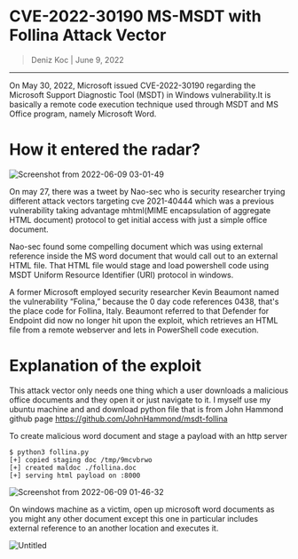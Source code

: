# CVE-2022-30190 MS-MSDT with Follina Attack Vector 

> Deniz Koc | June 9, 2022

--------------




On May 30, 2022, Microsoft issued CVE-2022-30190 regarding the Microsoft Support Diagnostic Tool (MSDT) in Windows vulnerability.It is basically a remote code execution technique used through MSDT and MS Office program, namely Microsoft Word. 



# How it entered the radar?

![Screenshot from 2022-06-09 03-01-49](https://user-images.githubusercontent.com/74410580/172809166-2b45b02b-9dc1-44a2-9fd3-e8e6f6d89ca7.png)


On may 27, there was a tweet by Nao-sec who is security researcher trying different attack vectors targeting cve 2021-40444 which was a previous vulnerability taking advantage mhtml(MIME encapsulation of aggregate HTML document) protocol to get initial access with just a simple office document.

Nao-sec found some compelling document which was using external reference inside the MS word document that would call out to an external HTML file. That HTML file would stage and load powershell code using MSDT Uniform Resource Identifier (URI)  protocol in windows. 



A former Microsoft employed security researcher Kevin Beaumont named the vulnerability “Folina,” because the 0 day code references 0438, that's the place code for Follina, Italy. Beaumont referred to that Defender for Endpoint did now no longer hit upon the exploit, which retrieves an HTML file from a remote webserver and lets in PowerShell code execution.


# Explanation of the exploit

This attack vector only needs one thing which a user downloads a malicious office documents and they open it or just navigate to it.
I myself use my ubuntu machine and and download python file that is from John Hammond github page https://github.com/JohnHammond/msdt-follina 

To create malicious word document and stage a payload with an http server 


```
$ python3 follina.py   
[+] copied staging doc /tmp/9mcvbrwo
[+] created maldoc ./follina.doc
[+] serving html payload on :8000
```

![Screenshot from 2022-06-09 01-46-32](https://user-images.githubusercontent.com/74410580/172817080-43919074-fcaf-4af0-b690-ee3cba32d059.png)


On windows machine as a victim, open up microsoft word documents as you might any other document except this one in particular includes external reference to an another location and executes it.



![Untitled](https://user-images.githubusercontent.com/74410580/172826268-6170639b-cea7-4639-bef7-dec20a7e7f84.png)








